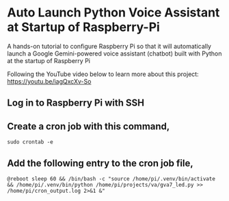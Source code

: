 # Auto Launch Python Voice Assistant at Startup of Raspberry-Pi

A hands-on tutorial to configure Raspberry Pi so that it will automatically launch a Google Gemini-powered voice assistant (chatbot) built with Python at the startup of Raspberry Pi

Following the YouTube video below to learn more about this project:     
https://youtu.be/iagQxcXv-So

## Log in to Raspberry Pi with SSH
## Create a cron job with this command, 
```console 
sudo crontab -e
```

## Add the following entry to the cron job file, 
```console 
@reboot sleep 60 && /bin/bash -c "source /home/pi/.venv/bin/activate && /home/pi/.venv/bin/python /home/pi/projects/va/gva7_led.py >> /home/pi/cron_output.log 2>&1 &"
```
